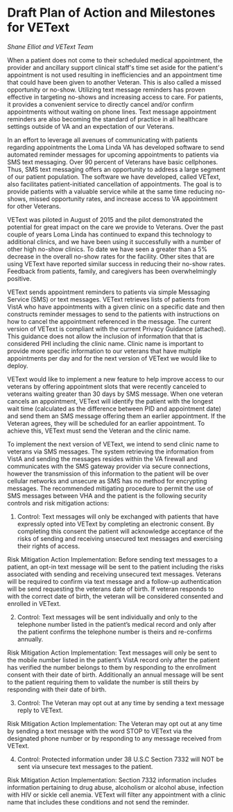 # Draft Plan of Action and Milestones for VEText 
*Shane Elliot and VEText Team*

When a patient does not come to their scheduled medical appointment, the provider and ancillary support clinical staff's time set aside for the patient's appointment is not used resulting in inefficiencies and an appointment time that could have been given to another Veteran.  This is also called a missed opportunity or no-show.   Utilizing text message reminders has proven effective in targeting no-shows and increasing access to care.  For patients, it provides a convenient service to directly cancel and/or confirm appointments without waiting on phone lines.  Text message appointment reminders are also becoming the standard of practice in all healthcare settings outside of VA and an expectation of our Veterans. 

In an effort to leverage all avenues of communicating with patients regarding appointments the Loma Linda VA has developed software to send automated reminder messages for upcoming appointments to patients via SMS text messaging.  Over 90 percent of Veterans have basic cellphones.  Thus, SMS text messaging offers an opportunity to address a large segment of our patient population.  The software we have developed, called VEText, also facilitates patient-initiated cancellation of appointments.  The goal is to provide patients with a valuable service while at the same time reducing no-shows, missed opportunity rates, and increase access to VA appointment for other Veterans.
 
VEText was piloted in August of 2015 and the pilot demonstrated the potential for great impact on the care we provide to Veterans.  Over the past couple of years Loma Linda has continued to expand this technology to additional clinics, and we have been using it successfully with a number of other high no-show clinics.  To date we have seen a greater than a 5% decrease in the overall no-show rates for the facility.  Other sites that are using VEText have reported similar success in reducing their no-show rates.  Feedback from patients, family, and caregivers has been overwhelmingly positive. 
 
 
VEText sends appointment reminders to patients via simple Messaging Service (SMS) or text messages.  VEText retrieves lists of patients from VistA who have appointments with a given clinic on a specific date and then constructs reminder messages to send to the patients with instructions on how to cancel the appointment referenced in the message.  The current version of VEText is compliant with the current Privacy Guidance (attached).  This guidance does not allow the inclusion of information that that is considered PHI including the clinic name.   Clinic name is important to provide more specific information to our veterans that have multiple appointments per day and for the next version of VEText we would like to deploy.  
 
VEText would like to implement a new feature to help improve access to our veterans by offering appointment slots that were recently canceled to veterans waiting greater than 30 days by SMS message.  When one veteran cancels an appointment, VEText will identify the patient with the longest wait time (calculated as the difference between PID and appointment date) and send them an SMS message offering them an earlier appointment.   If the Veteran agrees, they will be scheduled for an earlier appointment.  To achieve this, VEText must send the Veteran and the clinic name.
 
To implement the next version of VEText, we intend to send clinic name to veterans via SMS messages.  The system retrieving the information from VistA and sending the messages resides within the VA firewall and communicates with the SMS gateway provider via secure connections, however the transmission of this information to the patient will be over cellular networks and unsecure as SMS has no method for encrypting messages.   The recommended mitigating procedure to permit the use of SMS messages between VHA and the patient is the following security controls and risk mitigation actions:
 
 
1. Control: Text messages will only be exchanged with patients that have expressly opted into VEText by completing an electronic consent.  By completing this consent the patient will acknowledge acceptance of the risks of sending and receiving unsecured text messages and exercising their rights of access. 
 
 
Risk Mitigation Action Implementation: Before sending text messages to a patient, an opt-in text message will be sent to the patient including the risks associated with sending and receiving unsecured text messages.  Veterans will be required to confirm via text message and a follow-up authentication will be send requesting the veterans date of birth.  If veteran responds to with the correct date of birth, the veteran will be considered consented and enrolled in VEText. 
 
2. Control: Text messages will be sent individually and only to the telephone number listed in the patient’s medical record and only after the patient confirms the telephone number is theirs and re-confirms annually.
 
Risk Mitigation Action Implementation: Text messages will only be sent to the mobile number listed in the patient’s VistA record only after the patient has verified the number belongs to them by responding to the enrollment consent with their date of birth.  Additionally an annual message will be sent to the patient requiring them to validate the number is still theirs by responding with their date of birth.
 
3. Control: The Veteran may opt out at any time by sending a text message reply to VEText.
 
Risk Mitigation Action Implementation: The Veteran may opt out at any time by sending a text message with the word STOP to VEText via the designated phone number or by responding to any message received from VEText.
 
4. Control: Protected information under 38 U.S.C Section 7332 will NOT be sent via unsecure text messages to the patient.
 
Risk Mitigation Action Implementation: Section 7332 information includes information pertaining to drug abuse, alcoholism or alcohol abuse, infection with HIV or sickle cell anemia.   VEText will filter any appointment with a clinic name that includes these conditions and not send the reminder.
 
 
 
